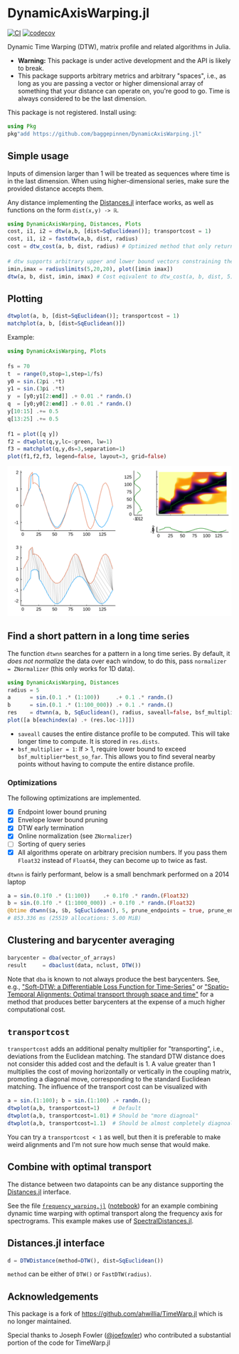 # DynamicAxisWarping.jl

[![CI](https://github.com/baggepinnen/DynamicAxisWarping.jl/workflows/CI/badge.svg)](https://github.com/baggepinnen/DynamicAxisWarping.jl/actions)
[![codecov](https://codecov.io/gh/baggepinnen/DynamicAxisWarping.jl/branch/master/graph/badge.svg)](https://codecov.io/gh/baggepinnen/DynamicAxisWarping.jl)


Dynamic Time Warping (DTW), matrix profile and related algorithms in Julia.

- **Warning:** This package is under active development and the API is likely to break.
- This package supports arbitrary metrics and arbitrary "spaces", i.e., as long as you are passing a vector or higher dimensional array of something that your distance can operate on, you're good to go. Time is always considered to be the last dimension.

This package is not registered. Install using:
```julia
using Pkg
pkg"add https://github.com/baggepinnen/DynamicAxisWarping.jl"
```

## Simple usage

Inputs of dimension larger than 1 will be treated as sequences where time is in the last dimension. When using higher-dimensional series, make sure the provided distance accepts them.

Any distance implementing the [Distances.jl](https://github.com/JuliaStats/Distances.jl) interface works, as well as functions on the form `dist(x,y) -> ℝ`.

```julia
using DynamicAxisWarping, Distances, Plots
cost, i1, i2 = dtw(a,b, [dist=SqEuclidean()]; transportcost = 1)
cost, i1, i2 = fastdtw(a,b, dist, radius)
cost = dtw_cost(a, b, dist, radius) # Optimized method that only returns cost. Supports early stopping, see docstring. Can be made completely allocation free.

# dtw supports arbitrary upper and lower bound vectors constraining the warping path.
imin,imax = radiuslimits(5,20,20), plot([imin imax])
dtw(a, b, dist, imin, imax) # Cost eqivalent to dtw_cost(a, b, dist, 5)
```

## Plotting
```julia
dtwplot(a, b, [dist=SqEuclidean()]; transportcost = 1)
matchplot(a, b, [dist=SqEuclidean()])
```
Example:
```julia
using DynamicAxisWarping, Plots

fs = 70
t  = range(0,stop=1,step=1/fs)
y0 = sin.(2pi .*t)
y1 = sin.(3pi .*t)
y  = [y0;y1[2:end]] .+ 0.01 .* randn.()
q  = [y0;y0[2:end]] .+ 0.01 .* randn.()
y[10:15] .+= 0.5
q[13:25] .+= 0.5

f1 = plot([q y])
f2 = dtwplot(q,y,lc=:green, lw=1)
f3 = matchplot(q,y,ds=3,separation=1)
plot(f1,f2,f3, legend=false, layout=3, grid=false)
```
![figure](examples/doppler.svg)

## Find a short pattern in a long time series
The function `dtwnn` searches for a pattern in a long time series. By default, it *does not normalize* the data over each window, to do this, pass `normalizer = ZNormalizer` (this only works for 1D data).

```julia
using DynamicAxisWarping, Distances
radius = 5
a      = sin.(0.1 .* (1:100))     .+ 0.1 .* randn.()
b      = sin.(0.1 .* (1:100_000)) .+ 0.1 .* randn.()
res    = dtwnn(a, b, SqEuclidean(), radius, saveall=false, bsf_multiplier=1) # takes < 0.1s # DynamicAxisWarping.DTWSearchResult(0.4625287975222824, 73452, (prune_end = 79108, prune_env = 0))
plot([a b[eachindex(a) .+ (res.loc-1)]])
```

- `saveall` causes the entire distance profile to be computed. This will take longer time to compute. It is stored in `res.dists`.
- `bsf_multiplier = 1`: If > 1, require lower bound to exceed `bsf_multiplier*best_so_far`. This allows you to find several nearby points without having to compute the entire distance profile.


### Optimizations
The following optimizations are implemented.
- [x] Endpoint lower bound pruning
- [x] Envelope lower bound pruning
- [x] DTW early termination
- [x] Online normalization (see `ZNormalizer`)
- [ ] Sorting of query series
- [x] All algorithms operate on arbitrary precision numbers. If you pass them `Float32` instead of `Float64`, they can become up to twice as fast.

`dtwnn` is fairly performant, below is a small benchmark performed on a 2014 laptop
```julia
a = sin.(0.1f0 .* (1:100))    .+ 0.1f0 .* randn.(Float32)
b = sin.(0.1f0 .* (1:1000_000)) .+ 0.1f0 .* randn.(Float32)
@btime dtwnn($a, $b, SqEuclidean(), 5, prune_endpoints = true, prune_envelope = true, normalizer=Val(ZNormalizer))
# 853.336 ms (25519 allocations: 5.00 MiB)
```

## Clustering and barycenter averaging
```julia
barycenter = dba(vector_of_arrays)
result     = dbaclust(data, nclust, DTW())
```
Note that `dba` is known to not always produce the best barycenters. See, e.g., ["Soft-DTW: a Differentiable Loss Function for Time-Series"](https://arxiv.org/pdf/1703.01541.pdf) or ["Spatio-Temporal Alignments: Optimal transport through space and time"](https://arxiv.org/pdf/1910.03860.pdf) for a method that produces better barycenters at the expense of a much higher computational cost.


## `transportcost`
`transportcost` adds an additional penalty multiplier for "transporting", i.e., deviations from the Euclidean matching. The standard DTW distance does not consider this added cost and the default is 1. A value greater than 1 multiplies the cost of moving horizontally or vertically in the coupling matrix, promoting a diagonal move, corresponding to the standard Euclidean matching. The influence of the transport cost can be visualized with
```julia
a = sin.(1:100); b = sin.(1:100) .+ randn.();
dtwplot(a,b, transportcost=1)    # Default
dtwplot(a,b, transportcost=1.01) # Should be "more diagnoal"
dtwplot(a,b, transportcost=1.1)  # Should be almost completely diagnoal
```
You can try a `transportcost < 1` as well, but then it is preferable to make weird alignments and I'm not sure how much sense that would make.

## Combine with optimal transport
The distance between two datapoints can be any distance supporting the [Distances.jl](https://github.com/JuliaStats/Distances.jl/) interface.

See the file [`frequency_warping.jl`](https://github.com/baggepinnen/DynamicAxisWarping.jl/blob/master/examples/frequency_warping.jl) ([notebook](https://nbviewer.jupyter.org/github/baggepinnen/julia_examples/blob/master/frequency_warping.ipynb)) for an example combining dynamic time warping with optimal transport along the frequency axis for spectrograms. This example makes use of [SpectralDistances.jl](https://github.com/baggepinnen/SpectralDistances.jl).

## Distances.jl interface

```julia
d = DTWDistance(method=DTW(), dist=SqEuclidean())
```
`method` can be either of `DTW()` or `FastDTW(radius)`.

## Acknowledgements

This package is a fork of https://github.com/ahwillia/TimeWarp.jl which is no longer maintained.

Special thanks to Joseph Fowler ([@joefowler](https://github.com/joefowler)) who contributed a substantial portion of the code for TimeWarp.jl

